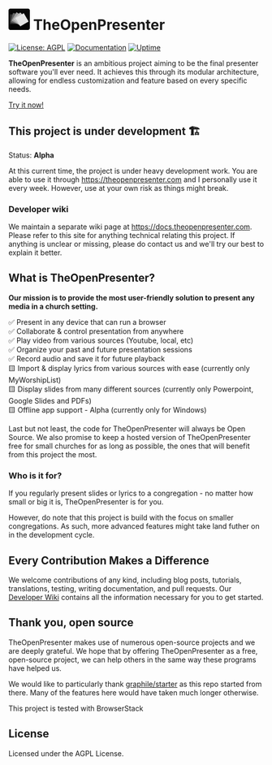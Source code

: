 # <img src="./public/logo_dark.png" width=42 /> TheOpenPresenter

[![License: AGPL](https://img.shields.io/badge/license-AGPL%203.0-454377.svg)](https://github.com/Vija02/TheOpenPresenter/blob/main/LICENSE)
[![Documentation](https://img.shields.io/badge/read-the%20docs-4d6a91.svg)](https://docs.theopenpresenter.com)
[![Uptime](https://img.shields.io/uptimerobot/status/m797995489-5997105577a220e528307298)](https://stats.uptimerobot.com/Lehx3qwROA)

**TheOpenPresenter** is an ambitious project aiming to be the final presenter software you'll ever need.
It achieves this through its modular architecture, allowing for endless customization and feature based on every specific needs.

[Try it now!](https://theopenpresenter.com)

## This project is under development 🏗️

Status: **Alpha**

At this current time, the project is under heavy development work. You are able to use it through https://theopenpresenter.com and I personally use it every week. However, use at your own risk as things might break.

### Developer wiki

We maintain a separate wiki page at https://docs.theopenpresenter.com. Please refer to this site for anything technical relating this project. If anything is unclear or missing, please do contact us and we'll try our best to explain it better.

## What is TheOpenPresenter?

**Our mission is to provide the most user-friendly solution to present any media in a church setting.**

✅ Present in any device that can run a browser  
✅ Collaborate & control presentation from anywhere  
✅ Play video from various sources (Youtube, local, etc)  
✅ Organize your past and future presentation sessions   
✅ Record audio and save it for future playback  
🟨 Import & display lyrics from various sources with ease (currently only MyWorshipList)  
🟨 Display slides from many different sources (currently only Powerpoint, Google Slides and PDFs)  
🟨 Offline app support - Alpha (currently only for Windows)  

Last but not least, the code for TheOpenPresenter will always be Open Source. We also promise to keep a hosted version of TheOpenPresenter free for small churches for as long as possible, the ones that will benefit from this project the most.

### Who is it for?

If you regularly present slides or lyrics to a congregation - no matter how small or big it is, TheOpenPresenter is for you. 

However, do note that this project is build with the focus on smaller congregations. As such, more advanced features might take land futher on in the development cycle.

## Every Contribution Makes a Difference

We welcome contributions of any kind, including blog posts, tutorials, translations, testing, writing documentation, and pull requests. Our [Developer Wiki](https://docs.theopenpresenter.com) contains all the information necessary for you to get started.

## Thank you, open source

TheOpenPresenter makes use of numerous open-source projects and we are deeply grateful. We hope that by offering TheOpenPresenter as a free, open-source project, we can help others in the same way these programs have helped us.

We would like to particularly thank [graphile/starter](https://github.com/graphile/starter) as this repo started from there. Many of the features here would have taken much longer otherwise.

This project is tested with BrowserStack

## License

Licensed under the AGPL License.